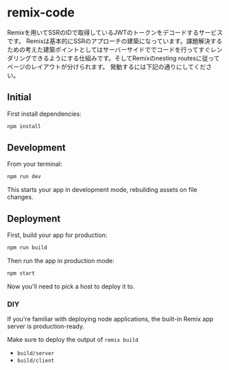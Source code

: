 # remix-code

Remixを用いてSSRのIDで取得しているJWTのトークンをデコードするサービスです。
Remixは基本的にSSRのアプローチの建築になっています。課題解決するための考えた建築ポイントとしてはサーバーサイドででコードを行ってすぐレンダリングできるようにする仕組みです。そしてRemixのnesting routesに従ってページのレイアウトが分けられます。
発動するには下記の通りにしてください。

## Initial

First install dependencies:

```sh
npm install
```

## Development

From your terminal:

```sh
npm run dev
```

This starts your app in development mode, rebuilding assets on file changes.

## Deployment

First, build your app for production:

```sh
npm run build
```

Then run the app in production mode:

```sh
npm start
```

Now you'll need to pick a host to deploy it to.

### DIY

If you're familiar with deploying node applications, the built-in Remix app server is production-ready.

Make sure to deploy the output of `remix build`

- `build/server`
- `build/client`